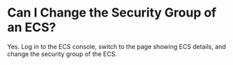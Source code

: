 # Can I Change the Security Group of an ECS?<a name="vpc_faq_0039"></a>

Yes. Log in to the ECS console, switch to the page showing ECS details, and change the security group of the ECS.

